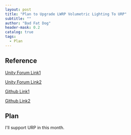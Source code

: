 ```yaml
---
layout: post
title: "Plan to Upgrade LWRP Volumetric Lighting To URP"
subtitle: ""
author: "Bad Fat Dog"
header-mask: 0.2
catalog: true
tags:
  - Plan
---
```


## Reference

[Unity Forum Link1](https://forum.unity.com/threads/post-processing-and-urp-the-plan.795456/page-3)

[Unity Forum Link2](https://forum.unity.com/threads/official-way-to-do-custom-post-processing-with-urp.753083/)

[Github Link1](https://github.com/Unity-Technologies/UniversalRenderingExamples)

[Github Link2](https://github.com/sebastianhein/urp_kawase_blur)

## Plan

I'll support URP in this month.